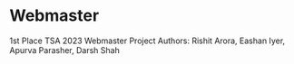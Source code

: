 # Webmaster
1st Place TSA 2023 Webmaster Project
Authors: Rishit Arora, Eashan Iyer, Apurva Parasher, Darsh Shah
